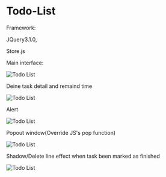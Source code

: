 # Todo-List

Framework: 

JQuery3.1.0, 

Store.js

Main interface:

![Todo List](https://s3.amazonaws.com/poly-screenshots.angel.co/Project/d5/632948/d76fab34d67b5197898e42b493529438-original.jpeg)

Deine task detail and remaind time

![Todo List](https://s3.amazonaws.com/poly-screenshots.angel.co/Project/d5/632948/f0f2e52b963a02c836adf1f80b424653-original.jpeg)

Alert

![Todo List](https://s3.amazonaws.com/poly-screenshots.angel.co/Project/d5/632948/be0ec19ecb1bf6cc48ce95138ba5b50d-original.jpeg)

Popout window(Override JS's pop function)

![Todo List](https://s3.amazonaws.com/poly-screenshots.angel.co/Project/d5/632948/04e2e9cd9fd9fe729b0495d969a4c847-original.jpeg)

Shadow/Delete line effect when task been marked as finished

![Todo List](https://s3.amazonaws.com/poly-screenshots.angel.co/Project/d5/632948/7e7ec698b6e33296020fb5a78fe8f2ee-original.jpeg)
